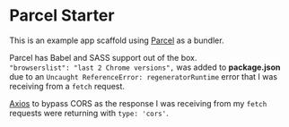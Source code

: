 # Parcel Starter

This is an example app scaffold using [Parcel](https://parceljs.org/) as a bundler.

Parcel has Babel and SASS support out of the box.  
`"browserslist": "last 2 Chrome versions",` was added to **package.json** due to an
`Uncaught ReferenceError: regeneratorRuntime` error that I was receiving from a `fetch` request.

[Axios](https://github.com/axios/axios) to bypass CORS as the response I was receiving from my `fetch` requests were returning with `type: 'cors'`.
